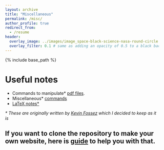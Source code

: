 ```yaml
---
layout: archive
title: "Miscellaneous"
permalink: /misc/
author_profile: true
redirect_from:
  - /resume
header:
  overlay_image: ../images/image_space-black-science-nasa-round-circle.jpg
  overlay_filter: 0.1 # same as adding an opacity of 0.5 to a black background
---
```


{% include base_path %}

# Useful notes

- Commands to manipulate* [pdf files](./commands_pdf/).
- Miscellaneous* [commands](./commands/)
- [LaTeX notes*](./latex/)

_* These are originally written by [Kevin Fossez](https://github.com/kevinfossez/kevinfossez.github.io) which I decided to keep as it is_

## If you want to clone the repository to make your own website, here is [guide](./pages_explanation/) to help you with that.
